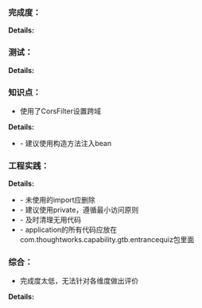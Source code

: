 ### 完成度：


__Details:__



### 测试：


__Details:__



### 知识点：
* 使用了CorsFilter设置跨域

__Details:__

- \- 建议使用构造方法注入bean

### 工程实践：


__Details:__

- \- 未使用的import应删除
- \- 建议使用private，遵循最小访问原则
- \- 及时清理无用代码
- \- application的所有代码应放在com.thoughtworks.capability.gtb.entrancequiz包里面

### 综合：
* 完成度太低，无法针对各维度做出评价

__Details:__



